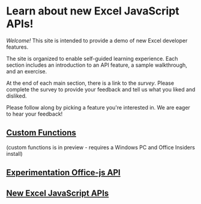 # Learn about new Excel JavaScript APIs!

*Welcome!* This site is intended to provide a demo of new Excel developer features. 

The site is organized to enable self-guided learning experience. Each section includes an introduction to an API feature, a sample walkthrough, and an exercise.  

At the end of each main section, there is a link to the *survey*. Please complete the survey to provide your feedback and tell us what you liked and disliked. 

Please follow along by picking a feature you're interested in. We are eager to hear your feedback!

## [Custom Functions](custom-functions/index.md) 
(custom functions is in preview - requires a Windows PC and Office Insiders install)
## [Experimentation Office-js API](maker/index.md)
## [New Excel JavaScript APIs](api/index.md)




